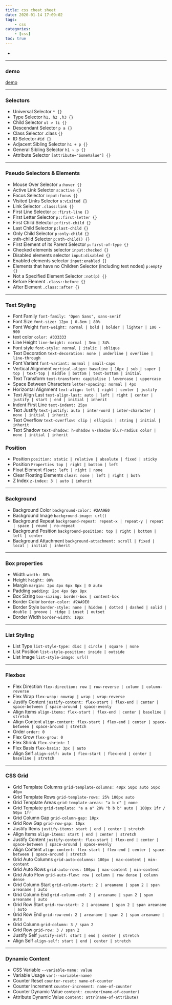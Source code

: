 ```yaml
---
title: css cheat sheet
date: 2020-01-14 17:09:02
tags:
    - css
categories:
    - [css]
toc: true
---
```


-

<!-- more -->

---


### demo

<a href="demo.html" target="_blank">demo</a>

---

### Selectors

-   Universal Selector `* {}`
-   Type Selector `h1, h2 ,h3 {}`
-   Child Selector `ul > li {}`
-   Descendant Selector `p a {}`
-   Class Selector .class `{}`
-   ID Selector `#id {}`
-   Adjacent Sibling Selector `h1 + p {}`
-   General Sibling Selector `h1 ~ p {}`
-   Attribute Selector `[attribute="SomeValue"] {}`

---

### Pseudo Selectors & Elements

-   Mouse Over Selector `a:hover {}`
-   Active Link Selector `a:active {}`
-   Focus Selector `input:focus {}`
-   Visited Links Selector `a:visited {}`
-   Link Selector `.class:link {}`
-   First Line Selector `p::first-line {}`
-   First Letter Selector `p::first-letter {}`
-   First Child Selector `p:first-child {}`
-   Last Child Selector `p:last-child {}`
-   Only Child Selector `p:only-child {}`
-   :nth-child Selector `p:nth-child() {}`
-   First Element of its Parent Selector `p:first-of-type {}`
-   Checked elements selector `input:checked {}`
-   Disabled elements selector `input:disabled {}`
-   Enabled elements selector `input:enabled {}`
-   Elements that have no Children Selector (including text nodes) `p:empty {}`
-   Not a Specified Element Selector `:not(p) {}`
-   Before Element `.class::before {}`
-   After Element `.class::after {}`

---

### Text Styling

-   Font Family `font-family: 'Open Sans', sans-serif`
-   Font Size `font-size: 12px | 0.8em | 80%`
-   Font Weight `font-weight: normal | bold | bolder | lighter | 100 - 900`
-   text color `color: #333333`
-   Line Height `line-height: normal | 3em | 34%`
-   Font style `font-style: normal | italic | oblique`
-   Text Decoration `text-decoration: none | underline | overline | line-through`
-   Font Variant `font-variant: normal | small-caps`
-   Vertical Alignment `vertical-align: baseline | 10px | sub | super | top | text-top | middle | bottom | text-bottom | initial`
-   Text Transform `text-transform: capitalise | lowercase | uppercase`
-   Space Between Characters `letter-spacing: normal | 4px`
-   Horizontal Alignment `text-align: left | right | center | justify`
-   Text Align Last `text-align-last: auto | left | right | center | justify | start | end | initial | inherit`
-   Indent First Line `text-indent: 25px`
-   Text Justify `text-justify: auto | inter-word | inter-character | none | initial | inherit`
-   Text Overflow `text-overflow: clip | ellipsis | string | initial | inherit`
-   Text Shadow `text-shadow: h-shadow v-shadow blur-radius color | none | initial | inherit`

### Position

-   Position `position: static | relative | absolute | fixed | sticky`
-   Position `Properties top | right | bottom | left`
-   Float Element `float: left | right | none`
-   Clear Floating Elements `clear: none | left | right | both`
-   Z Index `z-index: 3 | auto | inherit`

---

### Background

-   Background Color `background-color: #2AA9E0`
-   Background Image `background-image: url()`
-   Background Repeat `background-repeat: repeat-x | repeat-y | repeat | space | round | no-repeat`
-   Background Position `background-position: top | right | bottom | left | center`
-   Background Attachment `background-attachment: scroll | fixed | local | initial | inherit`

---

### Box properties

-   Width `width: 80%`
-   Height `height: 80%`
-   Margin `margin: 2px 4px 6px 8px | 0 auto`
-   Padding `padding: 2px 4px 6px 8px`
-   Box Sizing `box-sizing: border-box | content-box`
-   Border Color `border-color: #2AA9E0`
-   Border Style `border-style: none | hidden | dotted | dashed | solid | double | groove | ridge | inset | outset`
-   Border Width `border-width: 10px`

---

### List Styling

-   List Type `list-style-type: disc | circle | square | none`
-   List Position `list-style-position: inside | outside`
-   List Image `list-style-image: url()`

---

### Flexbox

-   Flex Direction `flex-direction: row | row-reverse | column | column-reverse`
-   Flex Wrap `flex-wrap: nowrap | wrap | wrap-reverse`
-   Justify Content `justify-content: flex-start | flex-end | center | space-between | space-around | space-evenly`
-   Align Items `align-items: flex-start | flex-end | center | baseline | stretch`
-   Align Content `align-content: flex-start | flex-end | center | space-between | space-around | stretch`
-   Order `order: 0`
-   Flex Grow `flex-grow: 0`
-   Flex Shrink `flex-shrink: 1`
-   Flex Basis `flex-basis: 3px | auto`
-   Align Self `align-self: auto | flex-start | flex-end | center | baseline | stretch`

---

### CSS Grid

-   Grid Template Columns `grid-template-columns: 40px 50px auto 50px 40px`
-   Grid Template Rows `grid-template-rows: 25% 100px auto`
-   Grid Template Areas `grid-template-areas: "a b c" | none`
-   Grid Template `grid-template: "a a a" 20% "b b b" auto | 100px 1fr / 50px 1fr`
-   Grid Column Gap `grid-column-gap: 10px`
-   Grid Row Gap `grid-row-gap: 10px`
-   Justify Items `justify-items: start | end | center | stretch`
-   Align Items `align-items: start | end | center | stretch`
-   Justify Content `justify-content: flex-start | flex-end | center | space-between | space-around | space-evenly`
-   Align Content `align-content: flex-start | flex-end | center | space-between | space-around | stretch`
-   Grid Auto Columns `grid-auto-columns: 100px | max-content | min-content`
-   Grid Auto Rows `grid-auto-rows: 100px | max-content | min-content`
-   Grid Auto Flow `grid-auto-flow: row | column | row dense | column dense`
-   Grid Column Start `grid-column-start: 2 | areaname | span 2 | span areaname | auto`
-   Grid Column End `grid-column-end: 2 | areaname | span 2 | span areaname | auto`
-   Grid Row Start `grid-row-start: 2 | areaname | span 2 | span areaname | auto`
-   Grid Row End `grid-row-end: 2 | areaname | span 2 | span areaname | auto`
-   Grid Column `grid-column: 3 / span 2`
-   Grid Row `grid-row: 3 / span 2`
-   Justify Self `justify-self: start | end | center | stretch`
-   Align Self `align-self: start | end | center | stretch`

---

### Dynamic Content

-   CSS Variable `--variable-name: value`
-   Variable Usage `var(--variable-name)`
-   Counter Reset `counter-reset: name-of-counter`
-   Counter Increment `counter-increment: name-of-counter`
-   Counter Dynamic Value `content: counter(name-of-counter)`
-   Attribute Dynamic Value `content: attr(name-of-attribute)`
